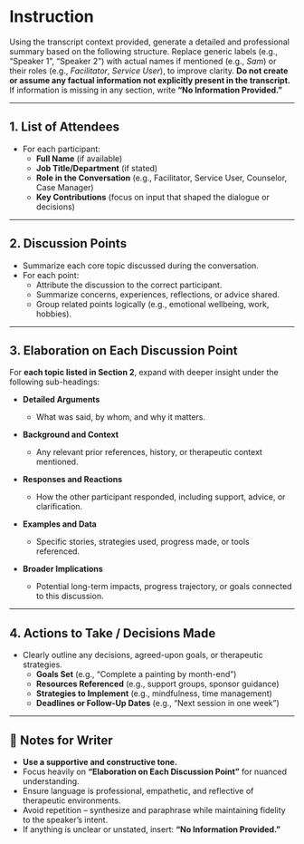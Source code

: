 # Instruction

Using the transcript context provided, generate a detailed and professional summary based on the following structure. Replace generic labels (e.g., “Speaker 1”, “Speaker 2”) with actual names if mentioned (e.g., *Sam*) or their roles (e.g., *Facilitator*, *Service User*), to improve clarity. **Do not create or assume any factual information not explicitly present in the transcript.** If information is missing in any section, write **“No Information Provided.”**

---

## 1. **List of Attendees**

- For each participant:
  - **Full Name** (if available)
  - **Job Title/Department** (if stated)
  - **Role in the Conversation** (e.g., Facilitator, Service User, Counselor, Case Manager)
  - **Key Contributions** (focus on input that shaped the dialogue or decisions)

---

## 2. **Discussion Points**

- Summarize each core topic discussed during the conversation.  
- For each point:
  - Attribute the discussion to the correct participant.
  - Summarize concerns, experiences, reflections, or advice shared.
  - Group related points logically (e.g., emotional wellbeing, work, hobbies).

---

## 3. **Elaboration on Each Discussion Point**

For **each topic listed in Section 2**, expand with deeper insight under the following sub-headings:

- **Detailed Arguments**  
  - What was said, by whom, and why it matters.

- **Background and Context**  
  - Any relevant prior references, history, or therapeutic context mentioned.

- **Responses and Reactions**  
  - How the other participant responded, including support, advice, or clarification.

- **Examples and Data**  
  - Specific stories, strategies used, progress made, or tools referenced.

- **Broader Implications**  
  - Potential long-term impacts, progress trajectory, or goals connected to this discussion.

---

## 4. **Actions to Take / Decisions Made**

- Clearly outline any decisions, agreed-upon goals, or therapeutic strategies.  
  - **Goals Set** (e.g., “Complete a painting by month-end”)  
  - **Resources Referenced** (e.g., support groups, sponsor guidance)  
  - **Strategies to Implement** (e.g., mindfulness, time management)  
  - **Deadlines or Follow-Up Dates** (e.g., “Next session in one week”)

---

## 📌 Notes for Writer

- **Use a supportive and constructive tone.**
- Focus heavily on **“Elaboration on Each Discussion Point”** for nuanced understanding.
- Ensure language is professional, empathetic, and reflective of therapeutic environments.
- Avoid repetition – synthesize and paraphrase while maintaining fidelity to the speaker’s intent.
- If anything is unclear or unstated, insert: **“No Information Provided.”**
